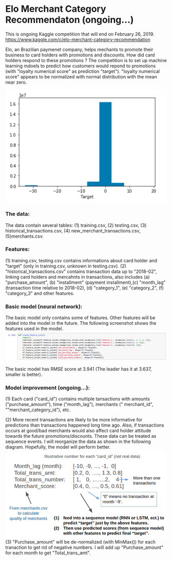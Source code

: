 # Elo Merchant Category Recommendaton (ongoing...)
This is ongoing Kaggle competition that will end on February 26, 2019.
https://www.kaggle.com/c/elo-merchant-category-recommendation

Elo, an Brazilian paymenet company, helps mechants to promote their business to card holders with promotions and discounts. 
How did card holders respond to these promotions ?  The competition is to set up machine learning mdoels to predict how customers would repond to promotions (with "loyalty numerical score" as prediction "target").  "loyalty numerical score" appears to be normalized with normal distribution with the mean near zero.   
  
![alt text](https://github.com/Jun-depo/Merchant-Category-Recommendaton/blob/master/target.png)

### The data:

The data contain several tables:
(1) training.csv, 
(2) testing.csv, 
(3) historical_transactions.csv, 
(4) new_merchant_transactions.csv, 
(5)merchants.csv.  

### Features: 
(1) training.csv, testing.csv contains informations about card holder and "target" (only in training.csv, unknown in testing.csv). 
(2) "historical_transactions.csv" contains transaction data up to "2018-02", linking card holders and mercahnts in transactions, also includes (a) "purchase_amount", (b) "installment" (payment installment),(c) "month_lag" (transaction time relative to 2018-02),  (d) "category_1", (e) "category_2", (f)  "category_3" and other features. 

### Basic model (neural network):

The basic model only contains some of features.  Other features will be added into the model in the future.  The following screenshot shows the features used in the model.   
![alt text](https://github.com/Jun-depo/Merchant-Category-Recommendaton/blob/master/basic_features.png)

The basic model has RMSE score at 3.941 (The leader has it at 3.637, smaller is better). 

### Model improvement (ongoing...):

(1) Each card ("card_id") contains multiple tansactions with amounts ("purchase_amount"), time ("month_lag"), merchants ("	merchant_id", ""merchant_category_id"), etc.  

(2) More recent transactions are likely to be more informative for predictions than transactions happened long time ago.  Also, if transactions occurs at good/bad merchants would also affect card holder attitude towards the future promotions/discounts. These data can be treated as sequence events.  I will reorganize the data as shown in the following diagram. Hopefully, the model will perform better.      
![alt text](https://github.com/Jun-depo/Merchant-Category-Recommendaton/blob/master/add_more_features.png)
(3) "Purchase_amount" will be de-normalized (with MinMax()) for each tranaction to get rid of negative numbers.  I will add  up "Purchase_amount" for each month to get "Total_trans_amt".



